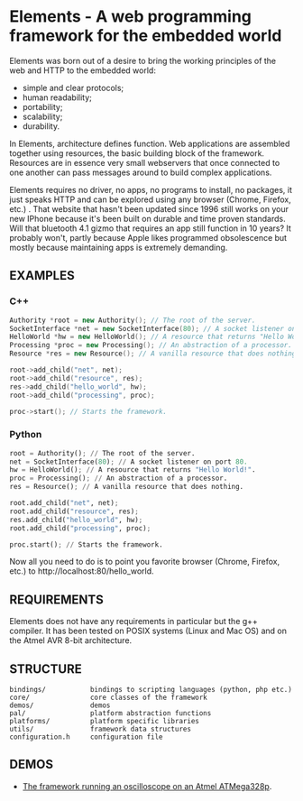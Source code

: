 Elements - A web programming framework for the embedded world
========

Elements was born out of a desire to bring the working principles of the web and HTTP to the embedded world:
* simple and clear protocols;
* human readability;
* portability;
* scalability;
* durability.

In Elements, architecture defines function. Web applications are assembled together using resources,
the basic building block of the framework. Resources are in essence very small webservers that once connected to one
another can pass messages around to build complex applications.

Elements requires no driver, no apps, no programs to install, no packages, it just speaks HTTP and can be explored using any browser (Chrome, Firefox, etc.) . That website that hasn't been updated since 1996 still works on your new IPhone because it's been built on durable and time proven standards. Will that bluetooth 4.1 gizmo that requires an app still function in 10 years? It probably won't, partly because Apple likes programmed obsolescence but mostly because maintaining apps is extremely demanding.

EXAMPLES
------------
### C++
```c++
Authority *root = new Authority(); // The root of the server.
SocketInterface *net = new SocketInterface(80); // A socket listener on port 80.
HelloWorld *hw = new HelloWorld(); // A resource that returns "Hello World!".
Processing *proc = new Processing(); // An abstraction of a processor.
Resource *res = new Resource(); // A vanilla resource that does nothing.

root->add_child("net", net);
root->add_child("resource", res);
res->add_child("hello_world", hw);
root->add_child("processing", proc);

proc->start(); // Starts the framework.
```
### Python
```python
root = Authority(); // The root of the server.
net = SocketInterface(80); // A socket listener on port 80.
hw = HelloWorld(); // A resource that returns "Hello World!".
proc = Processing(); // An abstraction of a processor.
res = Resource(); // A vanilla resource that does nothing.

root.add_child("net", net);
root.add_child("resource", res);
res.add_child("hello_world", hw);
root.add_child("processing", proc);

proc.start(); // Starts the framework.
```

Now all you need to do is to point you favorite browser (Chrome, Firefox, etc.) to http://localhost:80/hello_world.

REQUIREMENTS
------------
Elements does not have any requirements in particular but the g++ compiler. It has been tested on POSIX systems (Linux and Mac OS) and
on the Atmel AVR 8-bit architecture.

STRUCTURE
----------- 
    bindings/           bindings to scripting languages (python, php etc.)
    core/               core classes of the framework
    demos/              demos
    pal/                platform abstraction functions
    platforms/          platform specific libraries
    utils/              framework data structures
    configuration.h     configuration file

DEMOS
-----------
* [The framework running an oscilloscope on an Atmel ATMega328p](http://bitsofmymind.com/2011/05/19/a-milestone/).
